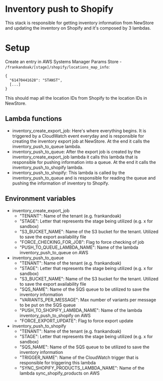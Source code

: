 # Inventory push to Shopify

This stack is responsible for getting inventory information from NewStore and updating the inventory on Shopify and it's composed by 3 lambdas.

# Setup

Create an entry in AWS Systems Manager Params Store - `/frankandoak/[stage]/shopify/locations_map_info`:

    {
      "61470441628": "STANST",
      [...]
    }

This should map all the location IDs from Shopify to the location IDs in NewStore.


## Lambda functions
 - inventory_create_export_job: Here's where everything begins. It is triggered by a CloudWatch event everyday and is responsible for creating the inventory export job at NewStore. At the end it calls the inventory_push_to_queue lambda.
 - inventory_push_to_queue: After the export job is created by the inventory_create_export_job lambda it calls this lambda that is responsible for pushing information into a queue. At the end it calls the inventory_push_to_shopify lambda.
 - inventory_push_to_shopify: This lambda is called by the inventory_push_to_queue and is responsible for reading the queue and pushing the information of inventory to Shopify.

 ## Environment variables
 - inventory_create_export_job
    - "TENANT": Name of the tenant (e.g. frankandoak)
    - "STAGE": Letter that represents the stage being utilized (e.g. x for sandbox)
    - "S3_BUCKET_NAME": Name of the S3 bucket for the tenant. Utilized to save the export availability file
    - "FORCE_CHECKING_FOR_JOB": Flag to force checking of job
    - "PUSH_TO_QUEUE_LAMBDA_NAME": Name of the lambda inventory_push_to_queue on AWS
 - inventory_push_to_queue
    - "TENANT": Name of the tenant (e.g. frankandoak)
    - "STAGE": Letter that represents the stage being utilized (e.g. x for sandbox)
    - "S3_BUCKET_NAME": Name of the S3 bucket for the tenant. Utilized to save the export availability file
    - "SQS_NAME": Name of the SQS queue to be utilized to save the inventory information
    - "VARIANTS_PER_MESSAGE": Max number of variants per message to be put on the SQS queue
    - "PUSH_TO_SHOPIFY_LAMBDA_NAME": Name of the lambda inventory_push_to_shopify on AWS
    - "FORCE_EXPORT_UPDATE": Flag to force export update
 - inventory_push_to_shopify
    - "TENANT": Name of the tenant (e.g. frankandoak)
    - "STAGE": Letter that represents the stage being utilized (e.g. x for sandbox)
    - "SQS_NAME": Name of the SQS queue to be utilized to save the inventory information
    - "TRIGGER_NAME": Name of the CloudWatch trigger that is responsible for triggering this lambda
    - "SYNC_SHOPIFY_PRODUCTS_LAMBDA_NAME": Name of the lambda sync_shopify_products on AWS

